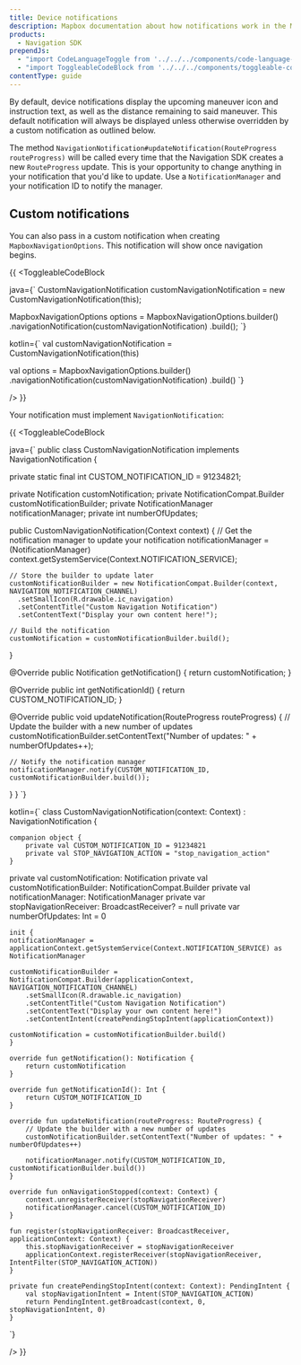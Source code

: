 ```yaml
---
title: Device notifications
description: Mapbox documentation about how notifications work in the Mapbox Navigation SDK for Android.
products:
  - Navigation SDK
prependJs:
  - "import CodeLanguageToggle from '../../../components/code-language-toggle';"
  - "import ToggleableCodeBlock from '../../../components/toggleable-code-block';"
contentType: guide
---
```


By default, device notifications display the upcoming maneuver icon and instruction text, as well as the distance remaining to said maneuver. This default notification will always be displayed unless otherwise overridden by a custom notification as outlined below.

The method `NavigationNotification#updateNotification(RouteProgress routeProgress)` will be called every time that the Navigation SDK creates a new `RouteProgress` update. This is your opportunity to change anything in your notification that you'd like to update. Use a `NotificationManager` and your notification ID to notify the manager.

## Custom notifications

You can also pass in a custom notification when creating `MapboxNavigationOptions`. This notification will show once navigation begins.

{{
<CodeLanguageToggle id="custom-nav-notification" />
<ToggleableCodeBlock

java={`
CustomNavigationNotification customNavigationNotification = new CustomNavigationNotification(this);

MapboxNavigationOptions options = MapboxNavigationOptions.builder()
	.navigationNotification(customNavigationNotification)
	.build();
`}

kotlin={`
val customNavigationNotification = CustomNavigationNotification(this)

val options = MapboxNavigationOptions.builder()
	.navigationNotification(customNavigationNotification)
	.build()
`}

/>
}}

Your notification must implement `NavigationNotification`:

{{
<CodeLanguageToggle id="custom-nav-notification-builder" />
<ToggleableCodeBlock

java={`
public class CustomNavigationNotification implements NavigationNotification {

  private static final int CUSTOM_NOTIFICATION_ID = 91234821;

  private Notification customNotification;
  private NotificationCompat.Builder customNotificationBuilder;
  private NotificationManager notificationManager;
  private int numberOfUpdates;

  public CustomNavigationNotification(Context context) {
    // Get the notification manager to update your notification
    notificationManager = (NotificationManager) context.getSystemService(Context.NOTIFICATION_SERVICE);

    // Store the builder to update later
    customNotificationBuilder = new NotificationCompat.Builder(context, NAVIGATION_NOTIFICATION_CHANNEL)
      .setSmallIcon(R.drawable.ic_navigation)
      .setContentTitle("Custom Navigation Notification")
      .setContentText("Display your own content here!");

    // Build the notification
    customNotification = customNotificationBuilder.build();
  }

  @Override
  public Notification getNotification() {
    return customNotification;
  }

  @Override
  public int getNotificationId() {
    return CUSTOM_NOTIFICATION_ID;
  }

  @Override
  public void updateNotification(RouteProgress routeProgress) {
    // Update the builder with a new number of updates
    customNotificationBuilder.setContentText("Number of updates: " + numberOfUpdates++);

    // Notify the notification manager
    notificationManager.notify(CUSTOM_NOTIFICATION_ID, customNotificationBuilder.build());
  }
}
`}

kotlin={`
class CustomNavigationNotification(context: Context) : NavigationNotification {

	companion object {
		private val CUSTOM_NOTIFICATION_ID = 91234821
		private val STOP_NAVIGATION_ACTION = "stop_navigation_action"
	}

  private val customNotification: Notification
  private val customNotificationBuilder: NotificationCompat.Builder
  private val notificationManager: NotificationManager
  private var stopNavigationReceiver: BroadcastReceiver? = null
  private var numberOfUpdates: Int = 0

	init {
  	notificationManager = applicationContext.getSystemService(Context.NOTIFICATION_SERVICE) as NotificationManager

  	customNotificationBuilder = NotificationCompat.Builder(applicationContext, NAVIGATION_NOTIFICATION_CHANNEL)
  		.setSmallIcon(R.drawable.ic_navigation)
  		.setContentTitle("Custom Navigation Notification")
  		.setContentText("Display your own content here!")
  		.setContentIntent(createPendingStopIntent(applicationContext))

  	customNotification = customNotificationBuilder.build()
	}

	override fun getNotification(): Notification {
	    return customNotification
	}

	override fun getNotificationId(): Int {
	    return CUSTOM_NOTIFICATION_ID
	}

	override fun updateNotification(routeProgress: RouteProgress) {
	    // Update the builder with a new number of updates
	    customNotificationBuilder.setContentText("Number of updates: " + numberOfUpdates++)

		notificationManager.notify(CUSTOM_NOTIFICATION_ID, customNotificationBuilder.build())
	}

	override fun onNavigationStopped(context: Context) {
	    context.unregisterReceiver(stopNavigationReceiver)
	    notificationManager.cancel(CUSTOM_NOTIFICATION_ID)
	}

	fun register(stopNavigationReceiver: BroadcastReceiver, applicationContext: Context) {
	    this.stopNavigationReceiver = stopNavigationReceiver
	    applicationContext.registerReceiver(stopNavigationReceiver, IntentFilter(STOP_NAVIGATION_ACTION))
	}

	private fun createPendingStopIntent(context: Context): PendingIntent {
	    val stopNavigationIntent = Intent(STOP_NAVIGATION_ACTION)
	    return PendingIntent.getBroadcast(context, 0, stopNavigationIntent, 0)
	}
`}

/>
}}

